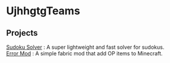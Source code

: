 # UjhhgtgTeams
## Projects
[Sudoku Solver](https://ujhhgtgteams.github.io/SudokuSolver/) : A super lightweight and fast solver for sudokus.<br>
[Error Mod](https://ujhhgtgteams.github.io/fabric-error-mod/) : A simple fabric mod that add OP items to Minecraft.

